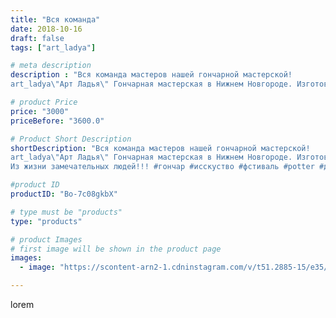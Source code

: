 ```yaml
---
title: "Вся команда"
date: 2018-10-16
draft: false
tags: ["art_ladya"]

# meta description
description : "Вся команда мастеров нашей гончарной мастерской! 
art_ladya\"Арт Ладья\" Гончарная мастерская в Нижнем Новгороде. Изготовление керамики и мастер//-классы по обу"

# product Price
price: "3000"
priceBefore: "3600.0"

# Product Short Description
shortDescription: "Вся команда мастеров нашей гончарной мастерской! 
art_ladya\"Арт Ладья\" Гончарная мастерская в Нижнем Новгороде. Изготовление керамики и мастер//-классы по обучению. 
Из жизни замечательных людей!!! #гончар #исскуство #фстиваль #potter #деньрождение #керамикаручнаяработа #гончарнаямастерская #керамиканазаказ #handmade #craftsman #керамика #painter #эксклюзивнаякерамика #радость #decor #ceramicware #friends #claygoods #whistle #earthenware #ceramic #design #beautifulpeople #magic #masterclass #ceramicart #hummels #мастерклассы #авторскаякерамика"

#product ID
productID: "Bo-7c08gkbX"

# type must be "products"
type: "products"

# product Images
# first image will be shown in the product page
images:
  - image: "https://scontent-arn2-1.cdninstagram.com/v/t51.2885-15/e35/43061228_1330347123774169_6413050501152719382_n.jpg?se=7&tp=1&_nc_ht=scontent-arn2-1.cdninstagram.com&_nc_cat=101&_nc_ohc=JC7tRyrB26UAX-He4KE&ccb=7-4&oh=ebbbe8012e5849423b96d8ed876d9774&oe=608342A3&_nc_sid=86f79a&ig_cache_key=MTg5MTIxMDM1OTI4MTQzNjM3NQ%3D%3D.2-ccb7-4"

---
```

lorem
